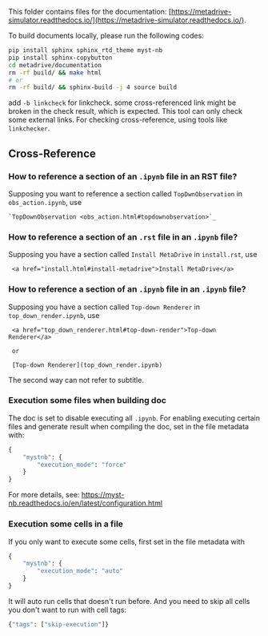 This folder contains files for the
documentation: [https://metadrive-simulator.readthedocs.io/](https://metadrive-simulator.readthedocs.io/).

To build documents locally, please run the following codes:

```bash
pip install sphinx sphinx_rtd_theme myst-nb
pip install sphinx-copybutton
cd metadrive/documentation
rm -rf build/ && make html
# or
rm -rf build/ && sphinx-build -j 4 source build
```

add `-b linkcheck` for linkcheck. some cross-referenced link might be broken in the check result, which is expected.
This tool can only check some external links. For checking cross-reference, using tools like `linkchecker`.

## Cross-Reference

### How to reference a section of an `.ipynb` file in an RST file?

Supposing you want to reference a section called `TopDwnObservation` in `obs_action.ipynb`, use

```
`TopDownObservation <obs_action.html#topdownobservation>`_
```

### How to reference a section of an `.rst` file in an `.ipynb` file?

Supposing you have a section called `Install MetaDrive` in `install.rst`, use

```
 <a href="install.html#install-metadrive">Install MetaDrive</a>
```

### How to reference a section of an `.ipynb` file in an `.ipynb` file?

Supposing you have a section called `Top-down Renderer` in `top_down_render.ipynb`, use

```
 <a href="top_down_renderer.html#top-down-render">Top-down Renderer</a>
 
 or
 
 [Top-down Renderer](top_down_render.ipynb)
```

The second way can not refer to subtitle.

### Execution some files when building doc

The doc is set to disable executing all `.ipynb`.
For enabling executing certain files and generate result when compiling the doc, set in the file metadata with:

```python
{
    "mystnb": {
        "execution_mode": "force"
    }
}
```

For more details, see: https://myst-nb.readthedocs.io/en/latest/configuration.html

### Execution some cells in a file

If you only want to execute some cells, first set in the file metadata with

```python
{
    "mystnb": {
        "execution_mode": "auto"
    }
}
```

It will auto run cells that doesn't run before. 
And you need to skip all cells you don't want to run with cell tags:

```python
{"tags": ["skip-execution"]}
```
